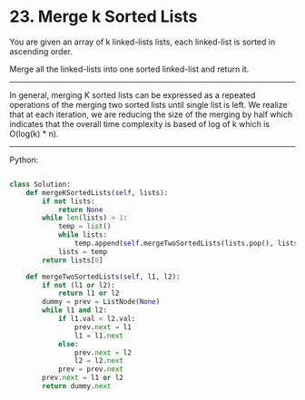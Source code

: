 # 23. Merge k Sorted Lists

You are given an array of k linked-lists lists, each linked-list is sorted in
ascending order.

Merge all the linked-lists into one sorted linked-list and return it.

---

In general, merging K sorted lists can be expressed as a repeated operations of
the merging two sorted lists until single list is left. We realize that at each
iteration, we are reducing the size of the merging by half which indicates that
the overall time complexity is based of log of k which is O(log(k) * n).

---

Python:

```python

class Solution:
    def mergeKSortedLists(self, lists):
        if not lists:
            return None
        while len(lists) > 1:
            temp = list()
            while lists:
                temp.append(self.mergeTwoSortedLists(lists.pop(), lists.pop()))
            lists = temp
        return lists[0]

    def mergeTwoSortedLists(self, l1, l2):
        if not (l1 or l2):
            return l1 or l2
        dummy = prev = ListNode(None)
        while l1 and l2:
            if l1.val < l2.val:
                prev.next = l1
                l1 = l1.next
            else:
                prev.next = l2
                l2 = l2.next
            prev = prev.next
        prev.next = l1 or l2
        return dummy.next
```
